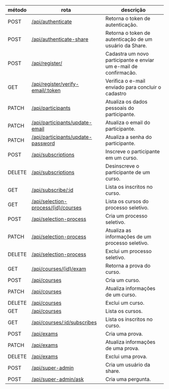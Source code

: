 | método | rota                                                                                     | descrição                                                        |
| ------ | ---------------------------------------------------------------------------------------- | ---------------------------------------------------------------- |
| POST   | [/api/authenticate](./authenticate/authentication.md)                                    | Retorna o token de autenticação.                                 |
| POST   | [/api/authenticate-share](./authenticate/authenticationShare.md)                         | Retorna o token de autenticação de um usuário da Share.          |
| POST   | [/api/register/](./participants/create.md)                                               | Cadastra um novo participante e enviar um e-mail de confirmacão. |
| GET    | [/api/register/verify-email/:token](./participants/verify-emaIl.md)                      | Verifica o e-mail enviado para concluir o cadastro               |
| PATCH  | [/api/participants](./participants/updatePersonalData.md)                                | Atualiza os dados pessoais do participante.                      |
| PATCH  | [/api/participants/update-email](./participants/updateEmail.md)                          | Atualiza o email do participante.                                |
| PATCH  | [/api/participants/update-password](./participants/updatePassword.md)                    | Atualiza a senha do participante.                                |
| POST   | [/api/subscriptions](./subscriptions/subscribe.md)                                       | Inscreve o participante em um curso.                             |
| DELETE | [/api/subscriptions](./subscriptions/unsubscribe.md)                                     | Desinscreve o participante de um curso.                          |
| GET    | [/api/subscribe/:id](./subscriptions/showSubscribe.md)                                   | Lista os inscritos no curso.                                     |
| GET    | [/api/selection-process/{id}/courses](./selectionProcess/showSelectionProcessCourses.md) | Lista os cursos do processo seletivo.                            |
| POST   | [/api/selection-process](./selectionProcess/createSelectionProcess.md)                   | Cria um processo seletivo.                                       |
| PATCH  | [/api/selection-process](./selectionProcess/updateSelectionProcess.md)                   | Atualiza as informações de um processo seletivo.                 |
| DELETE | [/api/selection-process](./selectionProcess/deleteSelectionProcess.md)                   | Exclui um processo seletivo.                                     |
| GET    | [/api/courses/{id}/exam](./courses/getExam.md)                                           | Retorna a prova do curso.                                        |
| POST   | [/api/courses](./courses/createCourse.md)                                                | Cria um curso.                                                   |
| PATCH  | [/api/courses](./courses/updateCourse.md)                                                | Atualiza informações de um curso.                                |
| DELETE | [/api/courses](./courses/deleteCourse.md)                                                | Exclui um curso.                                                 |
| GET    | [/api/courses](./courses/showCourses.md)                                                 | Lista os cursos.                                                 |
| GET    | [/api/courses/:id/subscribes](./courses/showCourseSubscribes.md)                         | Lista os inscritos no curso.                                     |
| POST   | [/api/exams](./exams/createExam.md)                                                      | Cria uma prova.                                                  |
| PATCH  | [/api/exams](./exams/updateExam.md)                                                      | Atualiza informações de uma prova.                               |
| DELETE | [/api/exams](./exams/deleteExam.md)                                                      | Exclui uma prova.                                                |
| POST   | [/api/super-admin](./superAdmin/create.md)                                               | Cria um usuário da share.                                        |
| POST   | [/api/super-admin/ask](./superAdmin/createAsks.md)                                       | Cria uma pergunta.                                               |